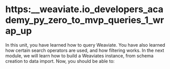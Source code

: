 # https:\_\_weaviate.io_developers_academy_py_zero_to_mvp_queries_1_wrap_up

In this unit, you have learned how to query Weaviate. You have also learned how certain search operators are used, and how filtering works. In the next module, we will learn how to build a Weaviates instance, from schema creation to data import. Now, you should be able to:
